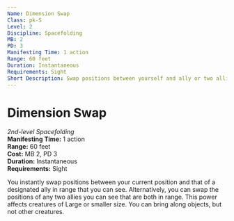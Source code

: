 ```yaml
---
Name: Dimension Swap
Class: pk-S
Level: 2
Discipline: Spacefolding
MB: 2
PD: 3
Manifesting Time: 1 action
Range: 60 feet
Duration: Instantaneous
Requirements: Sight
Short Description: Swap positions between yourself and ally or two allies
---
```

# Dimension Swap
*2nd-level Spacefolding*\
**Manifesting Time:** 1 action\
**Range:** 60 feet\
**Cost:** MB 2, PD 3\
**Duration:** Instantaneous\
**Requirements:** Sight

You instantly swap positions between your
current position and that of a designated ally in range that
you can see. Alternatively, you can swap the positions of
any two allies you can see that are both in range. This power
affects creatures of Large or smaller size. You can bring
along objects, but not other creatures.
